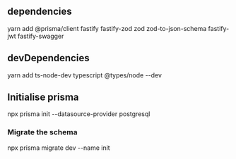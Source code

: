 ## dependencies
yarn add @prisma/client fastify fastify-zod zod zod-to-json-schema fastify-jwt fastify-swagger

## devDependencies
yarn add ts-node-dev typescript @types/node --dev

## Initialise prisma
npx prisma init --datasource-provider postgresql

### Migrate the schema
npx prisma migrate dev --name init